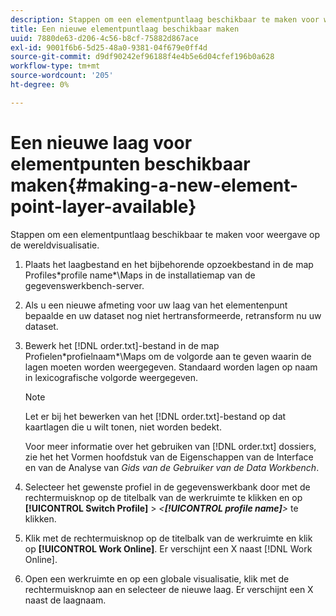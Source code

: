 ```yaml
---
description: Stappen om een elementpuntlaag beschikbaar te maken voor weergave op de wereldvisualisatie.
title: Een nieuwe elementpuntlaag beschikbaar maken
uuid: 7880de63-d206-4c56-b8cf-75882d867ace
exl-id: 9001f6b6-5d25-48a0-9381-04f679e0ff4d
source-git-commit: d9df90242ef96188f4e4b5e6d04cfef196b0a628
workflow-type: tm+mt
source-wordcount: '205'
ht-degree: 0%

---
```


# Een nieuwe laag voor elementpunten beschikbaar maken{#making-a-new-element-point-layer-available}

Stappen om een elementpuntlaag beschikbaar te maken voor weergave op de wereldvisualisatie.

1. Plaats het laagbestand en het bijbehorende opzoekbestand in de map Profiles\*profile name*\Maps in de installatiemap van de gegevenswerkbench-server.
1. Als u een nieuwe afmeting voor uw laag van het elementenpunt bepaalde en uw dataset nog niet hertransformeerde, retransform nu uw dataset.
1. Bewerk het [!DNL order.txt]-bestand in de map Profielen\*profielnaam*\Maps om de volgorde aan te geven waarin de lagen moeten worden weergegeven. Standaard worden lagen op naam in lexicografische volgorde weergegeven.

   >[!NOTE]
   >
   >Let er bij het bewerken van het [!DNL order.txt]-bestand op dat kaartlagen die u wilt tonen, niet worden bedekt.

   Voor meer informatie over het gebruiken van [!DNL order.txt] dossiers, zie het het Vormen hoofdstuk van de Eigenschappen van de Interface en van de Analyse van *Gids van de Gebruiker van de Data Workbench*.

1. Selecteer het gewenste profiel in de gegevenswerkbank door met de rechtermuisknop op de titelbalk van de werkruimte te klikken en op **[!UICONTROL Switch Profile]** > *&lt;**[!UICONTROL profile name]**>* te klikken.
1. Klik met de rechtermuisknop op de titelbalk van de werkruimte en klik op **[!UICONTROL Work Online]**. Er verschijnt een X naast [!DNL Work Online].
1. Open een werkruimte en op een globale visualisatie, klik met de rechtermuisknop aan en selecteer de nieuwe laag. Er verschijnt een X naast de laagnaam.

